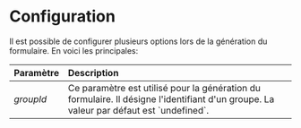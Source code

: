 # Configuration

Il est possible de configurer plusieurs options lors de la génération du formulaire. En voici les principales:



| Paramètre | Description |
| :--- | :--- |
| _groupId_ | Ce paramètre est utilisé pour la génération du formulaire. Il désigne l'identifiant d'un groupe. La valeur par défaut est \`undefined\`. |



